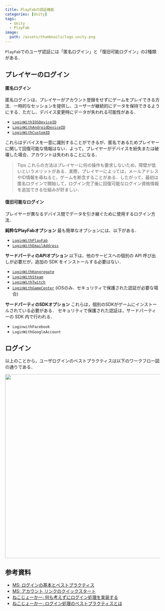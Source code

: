 ```yaml
---
title: PlayFabの認証機能
categories: [Unity]
tags:
  - Unity
  - PlayFab
image:
  path: /assets/thumbnails/logo_unity.png
---
```


`PlayFab`でのユーザ認証には「匿名ログイン」と「復旧可能ログイン」の2種類がある．


## プレイヤーのログイン

#### 匿名ログイン
匿名ログインは、プレイヤーがアカウント登録をせずにゲームをプレイできる方法．一時的なセッションを提供し、ユーザーが継続的にデータを保持できるようにする．ただし、デバイス変更時にデータが失われる可能性がある．

- [`LoginWithIOSDeviceID`][LoginWithIOSDeviceID]
- [`LoginWithAndroidDeviceID`][LoginWithAndroidDeviceID]
- [`LoginWithCustomID`][LoginWithCustomID]

これらはデバイスを一意に識別することができるが、匿名であるためプレイヤーに関して回復可能な情報はない．よって，プレイヤーがデバイスを紛失または破壊した場合、アカウントは失われることになる．

> Tips
> これらの方法はプレイヤーに何の操作も要求しないため，障壁が低いというメリットがある．実際，プレイヤーによっては，メールアドレスやID情報を尋ねると，ゲームを断念することがある．したがって，最初は匿名ログインで開始して，ログイン完了後に回復可能なログイン資格情報を追加できる仕組みが好ましい．

#### 復旧可能なログイン
プレイヤーが異なるデバイス間でデータを引き継ぐために使用するログイン方法．

**純粋なPlayFabオプション**
最も簡単なオプションには、以下がある．

- [`LoginWithPlayFab`][LoginWithPlayFab]
- [`LoginWithEmailAddress`][LoginWithEmailAddress]

**サードパーティのAPIオプション**
以下は、他のサービスへの個別の API 呼び出しが必要だが，追加の SDK をインストールする必要はない．

- [`LoginWithKongregate`][LoginWithKongregate]
- [`LoginWithSteam`][LoginWithSteam]
- [`LoginWithTwitch`][LoginWithTwitch]
- [`LoginWithGameCenter`][LoginWithGameCenter] (iOSのみ．セキュリティで保護された認証が必要な場合)

**サードパーティのSDKオプション**
これらは，個別のSDKがゲームにインストールされている必要がある． セキュリティで保護された認証は，サードパーティーの SDK 内で行われる．

- `LoginwithFacebook`
- `LoginWithGoogleAccount`


## ログイン

以上のことから，ユーザログインのベストプラクティスは以下のワークフロー図の通りである．

<img src="https://learn.microsoft.com/ja-jp/gaming/playfab/features/authentication/media/tutorials/playfab-anonymous-login-and-recoverable-login.png" alt="" width=600>


## 参考資料
- [MS: ログインの基本とベストプラクティス](https://learn.microsoft.com/ja-jp/gaming/playfab/features/authentication/login/login-basics-best-practices)
- [MS: アカウント リンクのクイックスタート](https://learn.microsoft.com/ja-jp/gaming/playfab/features/authentication/login/quickstart)
- [ねこじょーかー: 何も考えずにログイン処理を実装する](https://playfab-master.com/playfab-login)
- [ねこじょーかー: ログイン処理のベストプラクティスとは](https://playfab-master.com/playfab-login-best-practices)


<!-- リンク -->
[LoginWithIOSDeviceID]: https://learn.microsoft.com/ja-jp/rest/api/playfab/client/authentication/login-with-ios-device-id?view=playfab-rest
[LoginWithAndroidDeviceID]: https://learn.microsoft.com/ja-jp/rest/api/playfab/client/authentication/login-with-android-device-id?view=playfab-rest
[LoginWithCustomID]: https://learn.microsoft.com/ja-jp/rest/api/playfab/client/authentication/login-with-custom-id?view=playfab-rest

[LoginWithPlayFab]: https://learn.microsoft.com/ja-jp/rest/api/playfab/client/authentication/login-with-playfab?view=playfab-rest
[LoginWithEmailAddress]: https://learn.microsoft.com/ja-jp/rest/api/playfab/client/authentication/login-with-email-address?view=playfab-rest

[LoginWithKongregate]: https://learn.microsoft.com/ja-jp/rest/api/playfab/client/authentication/login-with-kongregate?view=playfab-rest
[LoginWithSteam]: https://learn.microsoft.com/ja-jp/rest/api/playfab/client/authentication/login-with-steam?view=playfab-rest
[LoginWithTwitch]: https://learn.microsoft.com/ja-jp/rest/api/playfab/client/authentication/login-with-twitch?view=playfab-rest
[LoginWithGameCenter]: https://learn.microsoft.com/ja-jp/rest/api/playfab/client/authentication/login-with-game-center?view=playfab-rest